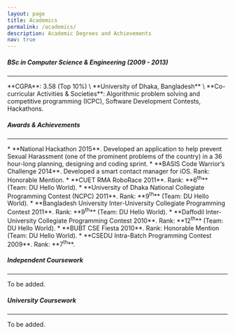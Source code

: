 ```yaml
---
layout: page
title: Academics
permalink: /academics/
description: Academic Degrees and Achievements
nav: true
---
```


##### BSc in Computer Science & Engineering (2009 - 2013)
<hr>
**CGPA**: 3.58 (Top 10%) \
**University of Dhaka, Bangladesh** \
**Co-curricular Activities & Societies**: Algorithmic problem solving and competitive programming (ICPC), Software Development Contests, Hackathons.

##### Awards & Achievements
<hr>
* **National Hackathon 2015**. Developed an application to help prevent Sexual Harassment (one of the prominent problems of the country) in a 36 hour-long planning, designing and coding sprint.
* **BASIS Code Warrior’s Challenge 2014**. Developed a smart contact manager for iOS. Rank: Honorable Mention.
* **CUET RMA RoboRace 2011**. Rank: **6<sup>th</sup>** (Team: DU Hello World).
* **University of Dhaka National Collegiate Programming Contest (NCPC) 2011**. Rank: **9<sup>th</sup>** (Team: DU Hello World).
* **Bangladesh University Inter-University Collegiate Programming Contest 2011**. Rank: **9<sup>th</sup>** (Team: DU Hello World).
* **Daffodil Inter-University Collegiate Programming Contest 2010**. Rank: **12<sup>th</sup>** (Team: DU Hello World).
* **BUBT CSE Fiesta 2010**. Rank: Honorable Mention (Team: DU Hello World).
* **CSEDU Intra-Batch Programming Contest 2009**. Rank: **7<sup>th</sup>**.

##### Independent Coursework
<hr>
To be added.

##### University Coursework
<hr>
To be added.
